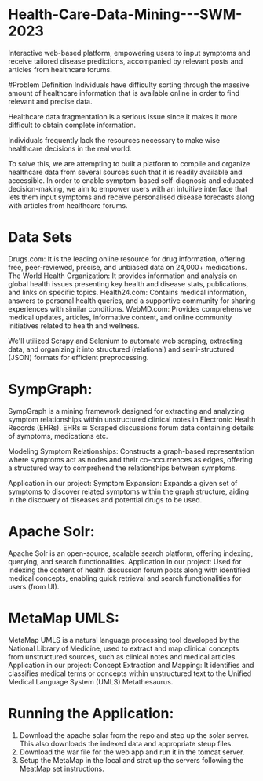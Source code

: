 # Health-Care-Data-Mining---SWM-2023
Interactive web-based platform, empowering users to input symptoms and receive tailored disease predictions, accompanied by relevant posts and articles from healthcare forums.

#Problem Definition
Individuals have difficulty sorting through the massive amount of healthcare information that is available online in order to find relevant and precise data.

Healthcare data fragmentation is a serious issue since it makes it more difficult to obtain complete information.

Individuals frequently lack the resources necessary to make wise healthcare decisions in the real world.

To solve this, we are attempting to built a platform to compile and organize healthcare data from several sources such that it is readily available and accessible. In order to enable symptom-based self-diagnosis and educated decision-making, we aim to empower users with an intuitive interface that lets them input symptoms and receive personalised disease forecasts along with articles from healthcare forums.

# Data Sets

Drugs.com: It is the leading online resource for drug information, offering free, peer-reviewed, precise, and unbiased data on 24,000+ medications. 
The World Health Organization: It provides information and analysis on global health issues presenting key health and disease stats, publications, and links on specific topics. 
Health24.com: Contains medical information, answers to personal health queries, and a supportive community for sharing experiences with similar conditions. 
WebMD.com: Provides comprehensive medical updates, articles, informative content, and online community initiatives related to health and wellness.

We'll utilized Scrapy and Selenium to automate web scraping, extracting data, and organizing it into structured (relational) and semi-structured (JSON) formats for efficient preprocessing.

# SympGraph:

SympGraph is a mining framework designed for extracting and analyzing symptom relationships within unstructured clinical notes in Electronic Health Records (EHRs).
EHRs ≅ Scraped discussions forum data containing  details of symptoms, medications etc.

Modeling Symptom Relationships: Constructs a graph-based representation where symptoms act as nodes and their co-occurrences as edges, offering a structured way to comprehend the relationships between symptoms.

Application in our project:
Symptom Expansion: Expands a given set of symptoms to discover related symptoms within the graph structure, aiding in the discovery of diseases and potential drugs to be used.

# Apache Solr:

Apache Solr is an open-source, scalable search platform, offering indexing, querying, and search functionalities.
Application in our project:
Used for indexing the content of health discussion forum posts along with identified medical concepts, enabling quick retrieval and search functionalities for users (from UI).

# MetaMap UMLS:

MetaMap UMLS is a natural language processing tool developed by the National Library of Medicine, used to extract and map clinical concepts from unstructured sources, such as clinical notes and medical articles.
Application in our project:
Concept Extraction and Mapping: It identifies and classifies medical terms or concepts within unstructured text to the Unified Medical Language System (UMLS) Metathesaurus.

# Running the Application:
1. Download the apache solar from the repo and step up the solar server. This also downloads the indexed data and appropriate steup files.
2. Download the war file for the web app and run it in the tomcat server.
3. Setup the MetaMap in the local and strat up the servers following the MeatMap set instructions.


